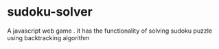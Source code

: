 # sudoku-solver
A javascript web game . it has the functionality of solving sudoku puzzle using backtracking algorithm
